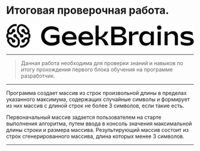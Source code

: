 # Итоговая проверочная работа.
![gitpic](gB.png)

---
>Данная работа необходима для проверки знаний и навыков по итогу прохождения первого блока обучения на программе разработчик.
---
Программа создает массив из строк произвольной длины в пределах указанного максимума, содержащих случайные символы и формирует из них массив с длиной строк не более 3 символов, если такие есть.

Первоначальный массив задается пользователем на старте выполнения алгоритма, путем ввода в консоль значения максимальной длины строки и размера массива.
Результирующий массив состоит из строк сгенерированного массива, длина которых менее 3 символов.

---
